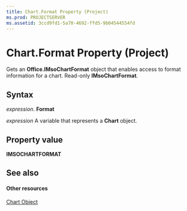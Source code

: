 ```yaml
---
title: Chart.Format Property (Project)
ms.prod: PROJECTSERVER
ms.assetid: 3ccd9fd1-5a70-4692-ffd5-9b04544554fd
---
```



# Chart.Format Property (Project)
Gets an  **Office.IMsoChartFormat** object that enables access to format information for a chart. Read-only **IMsoChartFormat**.

## Syntax

 _expression_. **Format**

 _expression_ A variable that represents a **Chart** object.


## Property value

 **IMSOCHARTFORMAT**


## See also


#### Other resources


[Chart Object](chart-object-project.md)
